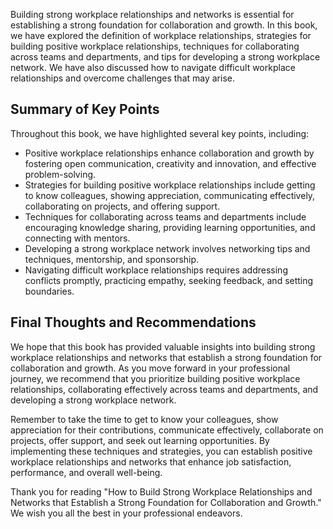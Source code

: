
Building strong workplace relationships and networks is essential for establishing a strong foundation for collaboration and growth. In this book, we have explored the definition of workplace relationships, strategies for building positive workplace relationships, techniques for collaborating across teams and departments, and tips for developing a strong workplace network. We have also discussed how to navigate difficult workplace relationships and overcome challenges that may arise.

Summary of Key Points
---------------------

Throughout this book, we have highlighted several key points, including:

* Positive workplace relationships enhance collaboration and growth by fostering open communication, creativity and innovation, and effective problem-solving.
* Strategies for building positive workplace relationships include getting to know colleagues, showing appreciation, communicating effectively, collaborating on projects, and offering support.
* Techniques for collaborating across teams and departments include encouraging knowledge sharing, providing learning opportunities, and connecting with mentors.
* Developing a strong workplace network involves networking tips and techniques, mentorship, and sponsorship.
* Navigating difficult workplace relationships requires addressing conflicts promptly, practicing empathy, seeking feedback, and setting boundaries.

Final Thoughts and Recommendations
----------------------------------

We hope that this book has provided valuable insights into building strong workplace relationships and networks that establish a strong foundation for collaboration and growth. As you move forward in your professional journey, we recommend that you prioritize building positive workplace relationships, collaborating effectively across teams and departments, and developing a strong workplace network.

Remember to take the time to get to know your colleagues, show appreciation for their contributions, communicate effectively, collaborate on projects, offer support, and seek out learning opportunities. By implementing these techniques and strategies, you can establish positive workplace relationships and networks that enhance job satisfaction, performance, and overall well-being.

Thank you for reading "How to Build Strong Workplace Relationships and Networks that Establish a Strong Foundation for Collaboration and Growth." We wish you all the best in your professional endeavors.